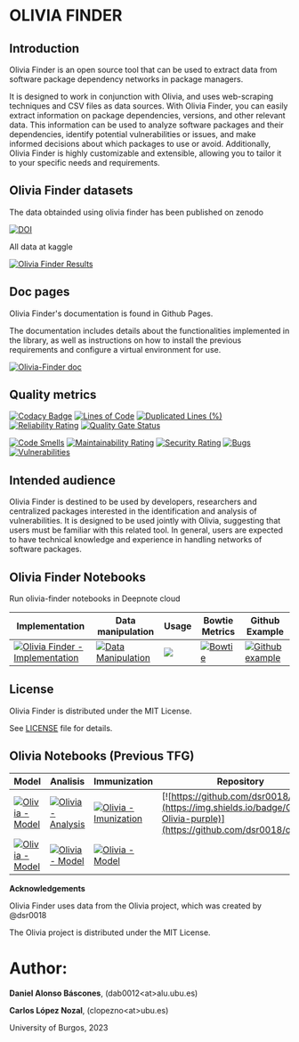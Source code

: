 # **OLIVIA FINDER**
## Introduction
Olivia Finder is an open source tool that can be used to extract data from software package dependency networks in package managers. 

It is designed to work in conjunction with Olivia, and uses web-scraping techniques and CSV files as data sources. With Olivia Finder, you can easily extract information on package dependencies, versions, and other relevant data. This information can be used to analyze software packages and their dependencies, identify potential vulnerabilities or issues, and make informed decisions about which packages to use or avoid. Additionally, Olivia Finder is highly customizable and extensible, allowing you to tailor it to your specific needs and requirements.

## Olivia Finder datasets

The data obtainded using olivia finder has been published on zenodo

[![DOI](https://zenodo.org/badge/DOI/10.5281/zenodo.7938227.svg)](https://doi.org/10.5281/zenodo.7938227)

All data at kaggle

[![Olivia Finder Results](https://img.shields.io/badge/Kaggle-All%20Data%20-%23ffff)](https://www.kaggle.com/datasets/danielalonsob/olivia-finder-results)



## Doc pages
Olivia Finder's documentation is found in Github Pages. 

The documentation includes details about the functionalities implemented in the library, as well as instructions on how to install the previous requirements and configure a virtual environment for use.

[![Olivia-Finder doc](https://img.shields.io/badge/DOC-Olivia--Finder-blue)](https://dab0012.github.io/olivia-finder)


## Quality metrics
[![Codacy Badge](https://app.codacy.com/project/badge/Grade/771e39014ceb48688cb9d341c705ecf9)](https://www.codacy.com/gh/dab0012/olivia-finder/dashboard?utm_source=github.com&amp;utm_medium=referral&amp;utm_content=dab0012/olivia-finder&amp;utm_campaign=Badge_Grade)
[![Lines of Code](https://sonarcloud.io/api/project_badges/measure?project=dab0012_olivia&metric=ncloc)](https://sonarcloud.io/summary/new_code?id=dab0012_olivia) 
[![Duplicated Lines (%)](https://sonarcloud.io/api/project_badges/measure?project=dab0012_olivia&metric=duplicated_lines_density)](https://sonarcloud.io/summary/new_code?id=dab0012_olivia)
[![Reliability Rating](https://sonarcloud.io/api/project_badges/measure?project=dab0012_olivia&metric=reliability_rating)](https://sonarcloud.io/summary/new_code?id=dab0012_olivia)
[![Quality Gate Status](https://sonarcloud.io/api/project_badges/measure?project=dab0012_olivia&metric=alert_status)](https://sonarcloud.io/summary/new_code?id=dab0012_olivia)

[![Code Smells](https://sonarcloud.io/api/project_badges/measure?project=dab0012_olivia&metric=code_smells)](https://sonarcloud.io/summary/new_code?id=dab0012_olivia)
[![Maintainability Rating](https://sonarcloud.io/api/project_badges/measure?project=dab0012_olivia&metric=sqale_rating)](https://sonarcloud.io/summary/new_code?id=dab0012_olivia)
[![Security Rating](https://sonarcloud.io/api/project_badges/measure?project=dab0012_olivia&metric=security_rating)](https://sonarcloud.io/summary/new_code?id=dab0012_olivia)
[![Bugs](https://sonarcloud.io/api/project_badges/measure?project=dab0012_olivia&metric=bugs)](https://sonarcloud.io/summary/new_code?id=dab0012_olivia)
[![Vulnerabilities](https://sonarcloud.io/api/project_badges/measure?project=dab0012_olivia&metric=vulnerabilities)](https://sonarcloud.io/summary/new_code?id=dab0012_olivia)
## Intended audience

Olivia Finder is destined to be used by developers, researchers and centralized packages interested in the identification and analysis of vulnerabilities. It is designed to be used jointly with Olivia, suggesting that users must be familiar with this related tool. In general, users are expected to have technical knowledge and experience in handling networks of software packages.

## Olivia Finder Notebooks
Run olivia-finder notebooks in Deepnote cloud 
<br>

|  Implementation | Data manipulation | Usage | Bowtie Metrics |Github Example  | 
|---|---|---|---|---|
| [![Olivia Finder - Implementation](https://img.shields.io/badge/Kaggle-Implementation%20-%23ffff)](https://www.kaggle.com/code/danielalonsob/olivia-finder-implementation) | [![Data Manipulation](https://img.shields.io/badge/Kaggle-Data%20Manipulation%20-%23ffff)](https://www.kaggle.com/danielalonsob/olivia-finder-data-manipulation) | [<img src="https://deepnote.com/buttons/try-in-a-jupyter-notebook-white-small.svg">](https://deepnote.com/@olivia-0732/olivia-finder-eacd7775-abe3-4a75-89fa-db586279d05f) | [![Bowtie](https://img.shields.io/badge/Kaggle-Bowtie%20Metrics%20-%23ffff)](https://www.kaggle.com/code/danielalonsob/olivia-finder-bowtie-metrics) | [![Github example](https://img.shields.io/badge/Kaggle-Github%20Example%20-%23ffff)](https://www.kaggle.com/code/danielalonsob/olivia-finder-github-example)


 
## License

Olivia Finder is distributed under the MIT License. 

See [LICENSE](https://github.com/dab0012/olivia-finder/blob/06fb2d32146134e833df36bbf9828d4a9c72dc30/LICENSE) file for details.

## Olivia Notebooks (Previous TFG)

| Model | Analisis | Immunization |  Repository |
|---|---|---|---|
|[![Olivia - Model](https://img.shields.io/badge/Jupyter-Olivia%20--%20Model-%23fa0297)](https://github.com/dsr0018/olivia/blob/master/A-Model.ipynb) | [![Olivia - Analysis](https://img.shields.io/badge/Jupyter-Olivia%20--%20Analysis-%23fa0297)](https://github.com/dsr0018/olivia/blob/master/B-Analysis.ipynb)  |  [![Olivia - Imunization](https://img.shields.io/badge/Jupyter-Olivia%20--%20Imunization-%23fa0297)](https://github.com/dsr0018/olivia/blob/master/C-Immunization.ipynb) |  [![https://github.com/dsr0018/olivia](https://img.shields.io/badge/Github-Olivia-purple)](https://github.com/dsr0018/olivia) |
| [![Olivia - Model](https://colab.research.google.com/assets/colab-badge.svg)](https://colab.research.google.com/github/dab0012/olivia-finder/blob/master/notebooks/olivia/A-Model.ipynb) |  [![Olivia - Model](https://colab.research.google.com/assets/colab-badge.svg)](https://colab.research.google.com/github/dab0012/olivia-finder/blob/master/notebooks/olivia/B-Analysis.ipynb) | [![Olivia - Model](https://colab.research.google.com/assets/colab-badge.svg)](https://colab.research.google.com/github/dab0012/olivia-finder/blob/master/notebooks/olivia/C-Immunization.ipynb)  |  


**Acknowledgements**

Olivia Finder uses data from the Olivia project, which was created by @dsr0018

The Olivia project is distributed under the MIT License.

# **Author:** 

**Daniel Alonso Báscones**, (dab0012\<at>alu.ubu.es)

**Carlos López Nozal**, (clopezno\<at>ubu.es)

University of Burgos, 2023



